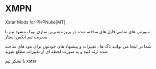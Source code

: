 XMPN
====

Xstar Mods for PHPNuke[MT]

سورس های تمامی فایل های ساخته شده در پروژه شیرین سازی نیوک مشهد تیم با مدیریت تیم ایکس استار

شما در اینجا می توانید باگ ها ، تغییرات و پیشنهاد های خودتون برای مود های ساخته شده ارئه کنید و به صورت لحظه ای از تغییرات مطلع شوید

با تشکر
تیم xstar